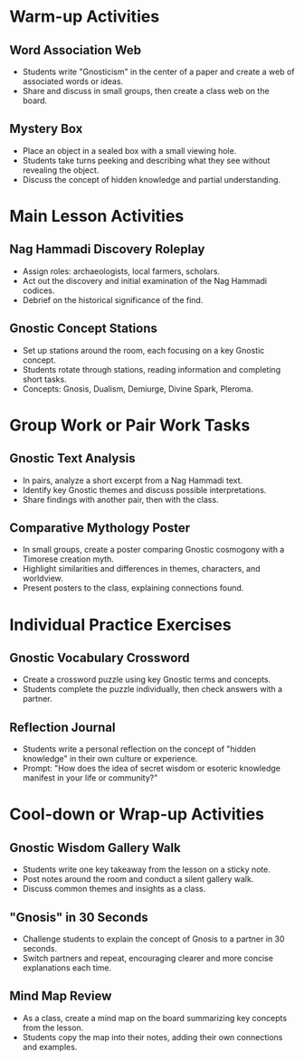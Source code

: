 # Warm-up Activities

## Word Association Web
- Students write "Gnosticism" in the center of a paper and create a web of associated words or ideas.
- Share and discuss in small groups, then create a class web on the board.

## Mystery Box
- Place an object in a sealed box with a small viewing hole.
- Students take turns peeking and describing what they see without revealing the object.
- Discuss the concept of hidden knowledge and partial understanding.

# Main Lesson Activities

## Nag Hammadi Discovery Roleplay
- Assign roles: archaeologists, local farmers, scholars.
- Act out the discovery and initial examination of the Nag Hammadi codices.
- Debrief on the historical significance of the find.

## Gnostic Concept Stations
- Set up stations around the room, each focusing on a key Gnostic concept.
- Students rotate through stations, reading information and completing short tasks.
- Concepts: Gnosis, Dualism, Demiurge, Divine Spark, Pleroma.

# Group Work or Pair Work Tasks

## Gnostic Text Analysis
- In pairs, analyze a short excerpt from a Nag Hammadi text.
- Identify key Gnostic themes and discuss possible interpretations.
- Share findings with another pair, then with the class.

## Comparative Mythology Poster
- In small groups, create a poster comparing Gnostic cosmogony with a Timorese creation myth.
- Highlight similarities and differences in themes, characters, and worldview.
- Present posters to the class, explaining connections found.

# Individual Practice Exercises

## Gnostic Vocabulary Crossword
- Create a crossword puzzle using key Gnostic terms and concepts.
- Students complete the puzzle individually, then check answers with a partner.

## Reflection Journal
- Students write a personal reflection on the concept of "hidden knowledge" in their own culture or experience.
- Prompt: "How does the idea of secret wisdom or esoteric knowledge manifest in your life or community?"

# Cool-down or Wrap-up Activities

## Gnostic Wisdom Gallery Walk
- Students write one key takeaway from the lesson on a sticky note.
- Post notes around the room and conduct a silent gallery walk.
- Discuss common themes and insights as a class.

## "Gnosis" in 30 Seconds
- Challenge students to explain the concept of Gnosis to a partner in 30 seconds.
- Switch partners and repeat, encouraging clearer and more concise explanations each time.

## Mind Map Review
- As a class, create a mind map on the board summarizing key concepts from the lesson.
- Students copy the map into their notes, adding their own connections and examples.